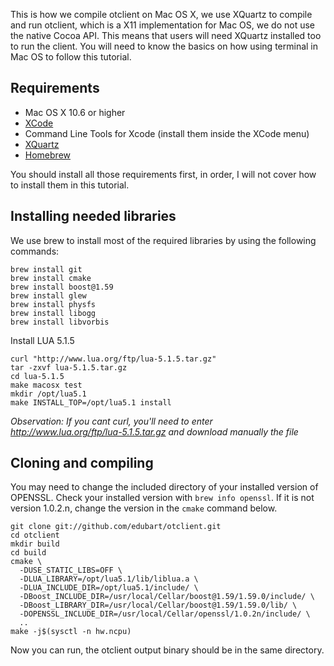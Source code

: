 This is how we compile otclient on Mac OS X, we use XQuartz to compile and run otclient, which is a X11 implementation for Mac OS, we do not use the native Cocoa API. This means that users will need XQuartz installed too to run the client. You will need to know the basics on how using terminal in Mac OS to follow this tutorial.

## Requirements
* Mac OS X 10.6 or higher
* [XCode](https://developer.apple.com/xcode/) 
* Command Line Tools for Xcode (install them inside the XCode menu)
* [XQuartz](http://xquartz.macosforge.org/landing/)
* [Homebrew](http://mxcl.github.com/homebrew/)

You should install all those requirements first, in order, I will not cover how to install them in this tutorial.

## Installing needed libraries

We use brew to install most of the required libraries by using the following commands:

```
brew install git
brew install cmake
brew install boost@1.59
brew install glew
brew install physfs
brew install libogg
brew install libvorbis
```

Install LUA 5.1.5

```
curl "http://www.lua.org/ftp/lua-5.1.5.tar.gz"
tar -zxvf lua-5.1.5.tar.gz
cd lua-5.1.5
make macosx test
mkdir /opt/lua5.1
make INSTALL_TOP=/opt/lua5.1 install
```

_Observation: If you cant curl, you'll need to enter http://www.lua.org/ftp/lua-5.1.5.tar.gz and download manually the file_


## Cloning and compiling

You may need to change the included directory of your installed version of OPENSSL. Check your installed version with `brew info openssl`. If it is not version 1.0.2.n, change the version in the `cmake` command below.

```
git clone git://github.com/edubart/otclient.git
cd otclient
mkdir build
cd build
cmake \
  -DUSE_STATIC_LIBS=OFF \
  -DLUA_LIBRARY=/opt/lua5.1/lib/liblua.a \
  -DLUA_INCLUDE_DIR=/opt/lua5.1/include/ \
  -DBoost_INCLUDE_DIR=/usr/local/Cellar/boost@1.59/1.59.0/include/ \
  -DBoost_LIBRARY_DIR=/usr/local/Cellar/boost@1.59/1.59.0/lib/ \
  -DOPENSSL_INCLUDE_DIR=/usr/local/Cellar/openssl/1.0.2n/include/ \
  ..
make -j$(sysctl -n hw.ncpu)
```

Now you can run, the otclient output binary should be in the same directory.